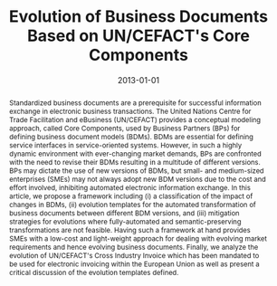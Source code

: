 ---
abstract: Standardized business documents are a prerequisite for successful information
  exchange in electronic business transactions. The United Nations Centre for Trade
  Facilitation and eBusiness (UN/CEFACT) provides a conceptual modeling approach,
  called Core Components, used by Business Partners (BPs) for defining business document
  models (BDMs). BDMs are essential for defining service interfaces in service-oriented
  systems. However, in such a highly dynamic environment with ever-changing market
  demands, BPs are confronted with the need to revise their BDMs resulting in a multitude
  of different versions. BPs may dictate the use of new versions of BDMs, but small-
  and medium-sized enterprises (SMEs) may not always adopt new BDM versions due to
  the cost and effort involved, inhibiting automated electronic information exchange.
  In this article, we propose a framework including (i) a classification of the impact
  of changes in BDMs, (ii) evolution templates for the automated transformation of
  business documents between different BDM versions, and (iii) mitigation strategies
  for evolutions where fully-automated and semantic-preserving transformations are
  not feasible. Having such a framework at hand provides SMEs with a low-cost and
  light-weight approach for dealing with evolving market requirements and hence evolving
  business documents. Finally, we analyze the evolution of UN/CEFACT's Cross Industry
  Invoice which has been mandated to be used for electronic invoicing within the European
  Union as well as present a critical discussion of the evolution templates defined.
authors:
- Christian Pichler
- Christian Huemer
- Manuel Wimmer
date: '2013-01-01'
featured: false
links:
- name: Publik
  url: https://publik.tuwien.ac.at/showentry.php?ID=219163&lang=2
publication: International Journal of Software and Informatics, 7 (2013), 2; 331 -
  356
publication_types:
- '2'
publishDate: '2013-01-01'
title: Evolution of Business Documents Based on UN/CEFACT's Core Components
url_pdf: http://www.ijsi.org/ch/reader/view_abstract.aspx?file_no=i158&flag=1
---